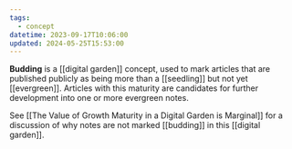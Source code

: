 ```yaml
---
tags:
  - concept
datetime: 2023-09-17T10:06:00
updated: 2024-05-25T15:53:00
---
```

**Budding** is a [[digital garden]] concept, used to mark articles that are published publicly as being more than a [[seedling]] but not yet [[evergreen]]. Articles with this maturity are candidates for further development into one or more evergreen notes.

See [[The Value of Growth Maturity in a Digital Garden is Marginal]] for a discussion of why notes are not marked [[budding]] in this [[digital garden]].